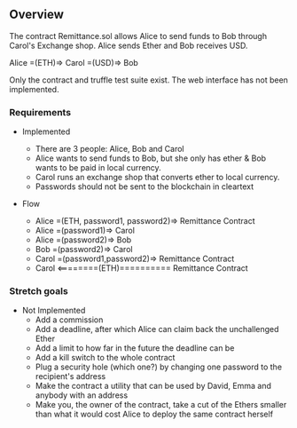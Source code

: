 ## Overview

The contract Remittance.sol allows Alice to send funds to Bob through Carol's Exchange shop. Alice sends Ether and Bob receives USD.

Alice =(ETH)=> Carol =(USD)=> Bob

Only the contract and truffle test suite exist. The web interface has not been implemented.


### Requirements

* Implemented
    * There are 3 people: Alice, Bob and Carol
    * Alice wants to send funds to Bob, but she only has ether & Bob wants to be paid in local currency.
    * Carol runs an exchange shop that converts ether to local currency.
    * Passwords should not be sent to the blockchain in cleartext

* Flow
    * Alice =(ETH, password1, password2)=> Remittance Contract
    * Alice =(password1)=> Carol
    * Alice =(password2)=> Bob
    * Bob =(password2)=> Carol
    * Carol =(password1,password2)=> Remittance Contract
    * Carol <========(ETH)========== Remittance Contract


### Stretch goals

* Not Implemented
    * Add a commission
    * Add a deadline, after which Alice can claim back the unchallenged Ether
    * Add a limit to how far in the future the deadline can be
    * Add a kill switch to the whole contract
    * Plug a security hole (which one?) by changing one password to the recipient's address
    * Make the contract a utility that can be used by David, Emma and anybody with an address
    * Make you, the owner of the contract, take a cut of the Ethers smaller than what it would cost Alice to deploy the same contract herself
